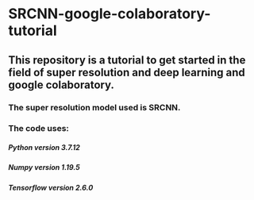 # SRCNN-google-colaboratory-tutorial
## This repository is a tutorial to get started in the field of super resolution and deep learning and google colaboratory.
### The super resolution model used is **SRCNN**.
### The code uses:
##### Python version 3.7.12
##### Numpy version 1.19.5
##### Tensorflow version 2.6.0 
